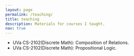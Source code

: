 ```yaml
---
layout: page
permalink: /teaching/
title: teaching
description: Materials for courses I taught.
nav: true
---
```

<ul>
    <li> UVa CS-2102(Discrete Math): Composition of Relations. </li>
    <li> UVa CS-2102(Discrete Math): Propositional Logic. </li>
</ul>
